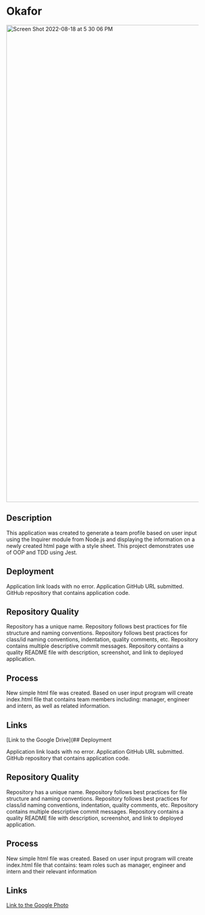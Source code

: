 # Okafor

<img width="1250" alt="Screen Shot 2022-08-18 at 5 30 06 PM" src="https://user-images.githubusercontent.com/105229148/185506404-b74113b1-9223-493e-b816-578b59ebb304.png">

## Description 
This application was created to generate a team profile based on user input using the Inquirer module from Node.js and displaying the information on a newly created html page with a style sheet. This project demonstrates use of OOP and TDD using Jest.

## Deployment

Application link loads with no error. Application GitHub URL submitted. GitHub repository that contains application code.

## Repository Quality
Repository has a unique name. Repository follows best practices for file structure and naming conventions. Repository follows best practices for class/id naming conventions, indentation, quality comments, etc. Repository contains multiple descriptive commit messages. Repository contains a quality README file with description, screenshot, and link to deployed application.

## Process
New simple html file was created. Based on user input program will create index.html file that contains team members including: manager, engineer and intern, as well as related information.

## Links
[Link to the Google Drive](## Deployment

Application link loads with no error. Application GitHub URL submitted. GitHub repository that contains application code.

## Repository Quality
Repository has a unique name. Repository follows best practices for file structure and naming conventions. Repository follows best practices for class/id naming conventions, indentation, quality comments, etc. Repository contains multiple descriptive commit messages. Repository contains a quality README file with description, screenshot, and link to deployed application.

## Process
New simple html file was created. Based on user input program will create index.html file that contains: team roles such as manager, engineer and intern and their relevant information

## Links
[Link to the Google Photo](https://photos.google.com/photo/AF1QipPlwD65oEByV9VDhQ6_Udv5WyLhuzXZ4f0g_sA)
 
